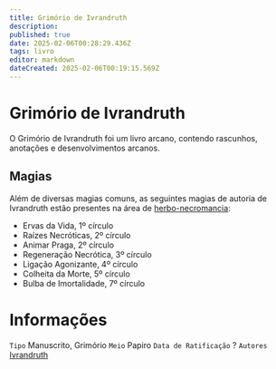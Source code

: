 ```yaml
---
title: Grimório de Ivrandruth
description: 
published: true
date: 2025-02-06T00:28:29.436Z
tags: livro
editor: markdown
dateCreated: 2025-02-06T00:19:15.569Z
---
```


# Grimório de Ivrandruth
O Grimório de Ivrandruth foi um livro arcano, contendo rascunhos, anotações e desenvolvimentos arcanos.

## Magias
Além de diversas magias comuns, as seguintes magias de autoria de Ivrandruth estão presentes na área de [herbo-necromancia](/magia/herbo-necromancia):

- Ervas da Vida, 1º círculo
- Raízes Necróticas, 2º círculo
- Animar Praga, 2º círculo
- Regeneração Necrótica, 3º círculo
- Ligação Agonizante, 4º círculo
- Colheita da Morte, 5º círculo
- Bulba de Imortalidade, 7º círculo

# Informações
`Tipo` Manuscrito, Grimório
`Meio` Papiro
`Data de Ratificação` ?
`Autores` [Ivrandruth](/individuos/ivrandruth)